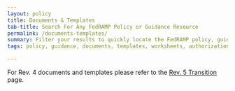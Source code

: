 ```yaml
---
layout: policy
title: Documents & Templates
tab-title: Search For Any FedRAMP Policy or Guidance Resource
permalink: /documents-templates/
summary: Filter your results to quickly locate the FedRAMP policy, guidance material, or resource you’re looking for in excel, PDF, or word format.
tags: policy, guidance, documents, templates, worksheets, authorization, continuous monitoring, playbook, NIST, assessor, agency, cloud service provider, document type, partners, agencies, file, formate, resource, policy, guide, guidance, 3PAO obligations, authorizations, cloud, JAB, criteria, policies

---
```

<p>For Rev. 4 documents and templates please refer to the  <a href="https://www.fedramp.gov/rev5-transition/" target="_blank" rel="noopener noreferrer">Rev. 5 Transition</a> page.</p>
